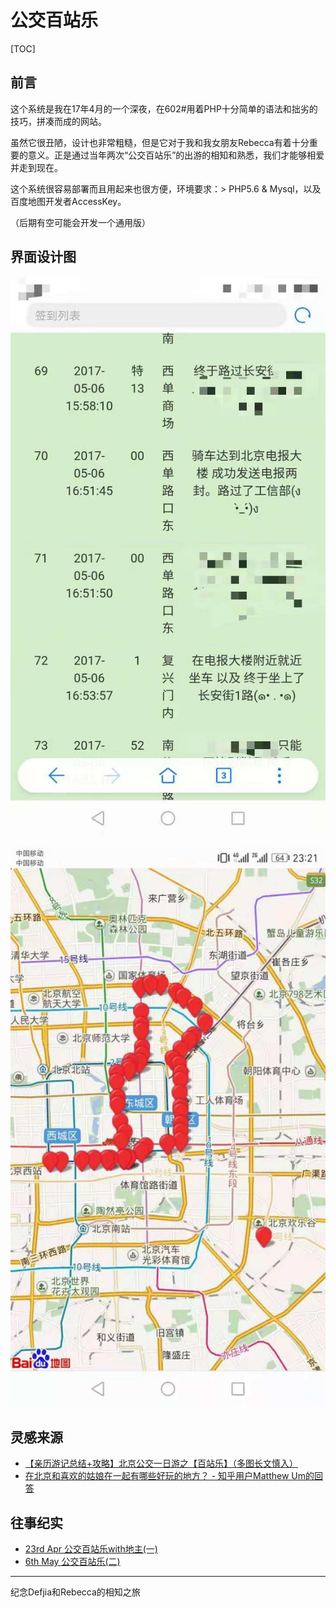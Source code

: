 # 公交百站乐

[TOC]

## 前言

这个系统是我在17年4月的一个深夜，在602#用着PHP十分简单的语法和拙劣的技巧，拼凑而成的网站。

虽然它很丑陋，设计也非常粗糙，但是它对于我和我女朋友Rebecca有着十分重要的意义。正是通过当年两次“公交百站乐”的出游的相知和熟悉，我们才能够相爱并走到现在。

这个系统很容易部署而且用起来也很方便，环境要求：> PHP5.6 & Mysql，以及百度地图开发者AccessKey。

（后期有空可能会开发一个通用版）

## 界面设计图

![签到界面](Pics/list.jpg)

![打卡路线图](Pics/result.jpg)

## 灵感来源

- [【亲历游记总结+攻略】北京公交一日游之【百站乐】（多图长文慎入）](http://blog.renren.com/share/234119596/16552442311?from=0101010202&ref=minifeed&sfet=102&fin=4&fid=24041448609&ff_id=234119596&platform=0&expose_time=1385214702)
- [在北京和喜欢的姑娘在一起有哪些好玩的地方？ - 知乎用户Matthew Um的回答](https://www.zhihu.com/question/20656482/answer/52391370)

## 往事纪实

- [23rd Apr 公交百站乐with地主(一)](https://blog.defjia.top/?p=516)
- [6th May 公交百站乐(二)](https://blog.defjia.top/?p=534)

------
纪念Defjia和Rebecca的相知之旅
